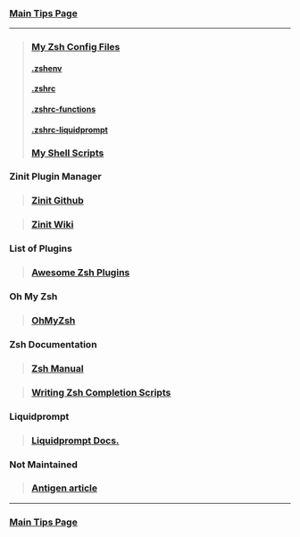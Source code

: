 ### [Main Tips Page](https://github.com/sethfuller/tips/blob/main/tech_tips/README.md)

----------

> ### [My Zsh Config Files](https://github.com/sethfuller/tips/tree/main/config/Zsh)
> #### [.zshenv](https://github.com/sethfuller/tips/tree/main/config/Zsh/.zshenv)
> #### [.zshrc](https://github.com/sethfuller/tips/tree/main/config/Zsh/.zshrc)
> #### [.zshrc-functions](https://github.com/sethfuller/tips/tree/main/config/Zsh/.zshrc-functions)
> #### [.zshrc-liquidprompt](https://github.com/sethfuller/tips/tree/main/config/Zsh/.zshrc-liquidprompt)
> ### [My Shell Scripts](https://github.com/sethfuller/tips/tree/main/scripts/shell)

### Zinit Plugin Manager

> ### [Zinit Github](https://github.com/zdharma/zinit)

> ### [Zinit Wiki](https://zdharma.github.io/zinit/wiki/)

### List of Plugins

> ### [Awesome Zsh Plugins](https://github.com/unixorn/awesome-zsh-plugins)

### Oh My Zsh

> ### [OhMyZsh](https://github.com/ohmyzsh/ohmyzsh)

### Zsh Documentation

> ### [Zsh Manual](http://zsh.sourceforge.net/Doc/Release/index.html)

> ### [Writing Zsh Completion Scripts](https://mads-hartmann.com/2017/08/06/writing-zsh-completion-scripts.html)

### Liquidprompt

> ### [Liquidprompt Docs.](https://liquidprompt.readthedocs.io/en/stable/config.html)

### Not Maintained

> ### [Antigen article](http://mikbuch.github.io/articles/2019/02/16/Zsh-Antigen.html)

----------

### [Main Tips Page](https://github.com/sethfuller/tips/blob/main/tech_tips/README.md)
